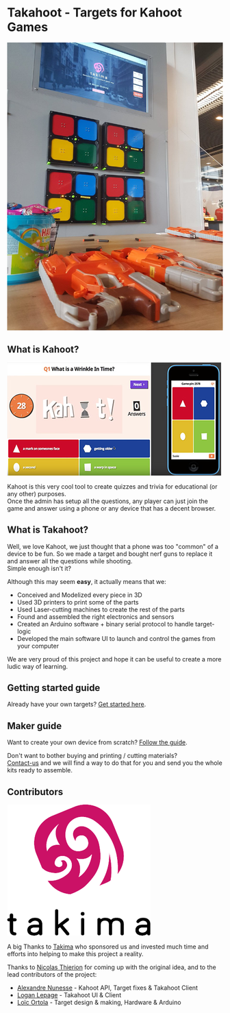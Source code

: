 # Takahoot - Targets for Kahoot Games

![Takahoot in action](docs/docs/assets/takahoot-on-stand.jpg)


## What is Kahoot?
![Kahoot screenshot](docs/docs/assets/kahoot-screenshot.jpg)

Kahoot is this very cool tool to create quizzes and trivia for educational (or any other) purposes.  
Once the admin has setup all the questions, any player can just join the game and answer using a phone or any device that has a decent browser.

## What is Takahoot?
Well, we love Kahoot, we just thought that a phone was too "common" of a device to be fun. 
So we made a target and bought nerf guns to replace it and answer all the questions while shooting.  
Simple enough isn't it?

Although this may seem **easy**, it actually means that we:
 * Conceived and Modelized every piece in 3D
 * Used 3D printers to print some of the parts
 * Used Laser-cutting machines to create the rest of the parts
 * Found and assembled the right electronics and sensors
 * Created an Arduino software + binary serial protocol to handle target-logic
 * Developed the main software UI to launch and control the games from your computer
 
We are very proud of this project and hope it can be useful to create a more ludic way of learning.

## Getting started guide

Already have your own targets? [Get started here](https://resourcepool.github.io/takahoot/getting-started).

## Maker guide
Want to create your own device from scratch? [Follow the guide](https://resourcepool.github.io/takahoot/maker-guide).

Don't want to bother buying and printing / cutting materials?  
[Contact-us](mailto:loic@takima.fr) and we will find a way to do that for you and send you the whole kits ready to assemble.

## Contributors

![Logo Takima](docs/docs/assets/takima-logo.png)

A big Thanks to [Takima](https://www.takima.fr) who sponsored us and invested much time and efforts into helping to make this project a reality.  

Thanks to [Nicolas Thierion](https://github.com/NicolasThierion) for coming up with the original idea, and to the lead contributors of the project:  
 * [Alexandre Nunesse](https://github.com/anunesse) - Kahoot API, Target fixes & Takahoot Client 
 * [Logan Lepage](https://github.com/loganlepage) - Takahoot UI & Client
 * [Loïc Ortola](https://github.com/loicortola) - Target design & making, Hardware & Arduino
